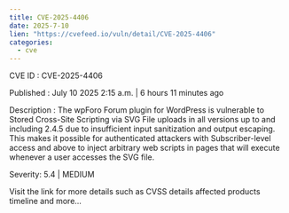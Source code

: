 ```yaml
--- 
title: CVE-2025-4406
date: 2025-7-10
lien: "https://cvefeed.io/vuln/detail/CVE-2025-4406"
categories:
  - cve
---
```


CVE ID : CVE-2025-4406

Published :  July 10
2025
2:15 a.m. | 6 hours
11 minutes ago

Description : The wpForo Forum plugin for WordPress is vulnerable to Stored Cross-Site Scripting via SVG File uploads in all versions up to
and including
2.4.5 due to insufficient input sanitization and output escaping. This makes it possible for authenticated attackers
with Subscriber-level access and above
to inject arbitrary web scripts in pages that will execute whenever a user accesses the SVG file.

Severity: 5.4 | MEDIUM

Visit the link for more details
such as CVSS details
affected products
timeline
and more...

